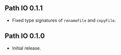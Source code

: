 ## Path IO 0.1.1

* Fixed type signatures of `renameFile` and `copyFile`.

## Path IO 0.1.0

* Initial release.
